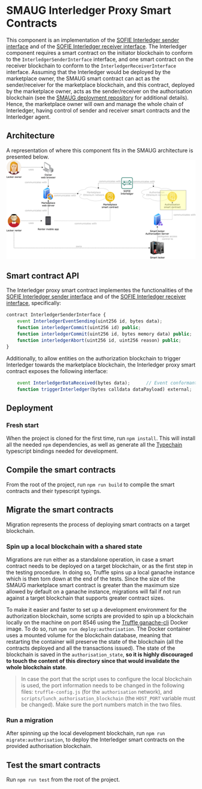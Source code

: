 # SMAUG Interledger Proxy Smart Contracts

This component is an implementation of the [SOFIE Interledger sender interface](https://github.com/SOFIE-project/Interledger/blob/master/solidity/contracts/InterledgerSenderInterface.sol) and of the [SOFIE Interledger receiver interface](https://github.com/SOFIE-project/Interledger/blob/master/solidity/contracts/InterledgerReceiverInterface.sol). The Interledger component requires a smart contract on the initiator blockchain to conform to the `InterledgerSenderInterface` interface, and one smart contract on the receiver blockchain to conform to the `InterledgerReceiverInterface` interface. Assuming that the Interledger would be deployed by the marketplace owner, the SMAUG smart contract can act as the sender/receiver for the marketplace blockchain, and this contract, deployed by the marketplace owner, acts as the sender/receiver on the authorisation blockchain (see the [SMAUG deployment repository](https://github.com/SOFIE-project/SMAUG-Deployment) for additional details). Hence, the marketplace owner will own and manage the whole chain of Interledger, having control of sender and receiver smart contracts and the Interledger agent.

## Architecture

A representation of where this component fits in the SMAUG architecture is presented below.
<img src="./doc/SMAUG_Architecture.png">

## Smart contract API

The Interledger proxy smart contract implementes the functionalities of the [SOFIE Interledger sender interface](https://github.com/SOFIE-project/Interledger/blob/master/solidity/contracts/InterledgerSenderInterface.sol) and of the [SOFIE Interledger receiver interface](https://github.com/SOFIE-project/Interledger/blob/master/solidity/contracts/InterledgerReceiverInterface.sol), specifically:

```javascript
contract InterledgerSenderInterface {
    event InterledgerEventSending(uint256 id, bytes data);
    function interledgerCommit(uint256 id) public;
    function interledgerCommit(uint256 id, bytes memory data) public;
    function interledgerAbort(uint256 id, uint256 reason) public;
}
```

Additionally, to allow entities on the authorization blockchain to trigger Interledger towards the marketplace blockchain, the Interledger proxy smart contract exposes the following interface:

```javascript
    event InterledgerDataReceived(bytes data);      // Event conformant to the Interledger requirements and that is captured by the Interledger agent
    function triggerInterledger(bytes calldata dataPayload) external;       // Function that entities can call to trigger an Interledger process with the given payload
```

## Deployment

### Fresh start

When the project is cloned for the first time, run `npm install`. This will install all the needed `npm` dependencies, as well as generate all the [Typechain](https://github.com/ethereum-ts/TypeChain) typescript bindings needed for development.

## Compile the smart contracts

From the root of the project, run `npm run build` to compile the smart contracts and their typescript typings.

## Migrate the smart contracts

Migration represents the process of deploying smart contracts on a target blockchain.

### Spin up a local blockchain with a shared state

Migrations are run either as a standalone operation, in case a smart contract needs to be deployed on a target blockchain, or as the first step in the testing procedure. In doing so, Truffle spins up a local ganache instance which is then torn down at the end of the tests. Since the size of the SMAUG marketplace smart contract is greater than the maximum size allowed by default on a ganache instance, migrations will fail if not run against a target blockchain that supports greater contract sizes.

To make it easier and faster to set up a development environment for the authorization blockchain, some scripts are provided to spin up a blockchain locally on the machine on port 8546 using the [Truffle ganache-cli](https://hub.docker.com/r/trufflesuite/ganache-cli/) Docker image. To do so, run `npm run deploy:authorisation`. The Docker container uses a mounted volume for the blockchain database, meaning that restarting the container will preserve the state of the blockchain (all the contracts deployed and all the transactions issued). The state of the blockchain is saved in the `authorisation_state`, **so it is highly discouraged to touch the content of this directory since that would invalidate the whole blockchain state**.

> In case the port that the script uses to configure the local blockchain is used, the port information needs to be changed in the following files: `truffle-config.js` (for the `authorisation` network), and `scripts/lunch_authorisation_blockchain` (the `HOST_PORT` variable must be changed). Make sure the port numbers match in the two files.

### Run a migration

After spinning up the local development blockchain, run `npm run migrate:authorisation`, to deploy the Interledger smart contracts on the provided authorisation blockchain.

## Test the smart contracts

Run `npm run test` from the root of the project.